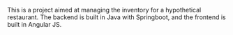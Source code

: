 This is a project aimed at managing the inventory for a hypothetical restaurant.  The backend is built in Java with Springboot, and the frontend is built in Angular JS.
